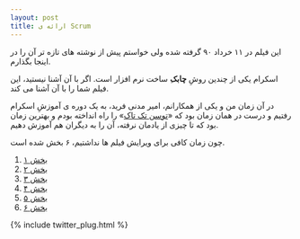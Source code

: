 ```yaml
---
layout: post
title: ارائه ی Scrum
---
```


این فیلم در ۱۱ خرداد ۹۰ گرفته شده ولی خواستم پیش از نوشته های تازه تر آن را در اینجا بگذارم.

اسکرام یکی از چندین روشِ **چابک**ِ ساخت نرم افزار است. اگر با آن آشنا نیستید، این فیلم شما را با آن آشنا می کند.

در آن زمان من و یکی از همکارانم، امیر مدنی فرید، به یک دوره ی آموزشِ اسکرام رفتیم و درست در همان زمان بود که «[توسن تک تاک][TTT]» را راه انداخته بودم و بهترین زمان بود که تا چیزی از یادمان نرفته، آن را به دیگران هم آموزش دهیم.

چون زمان کافی برای ویرایش فیلم ها نداشتیم، ۶ بخش شده است.

1. [بخش ۱](https://vimeo.com/24547886)
2. [بخش ۲](https://vimeo.com/24548615)
3. [بخش ۳](https://vimeo.com/24550102)
4. [بخش ۴](https://vimeo.com/24551053)
5. [بخش ۵](https://vimeo.com/25125385)
6. [بخش ۶](https://vimeo.com/25126607)

{% include twitter_plug.html %}

[TTT]: https://vimeo.com/channels/ttt
